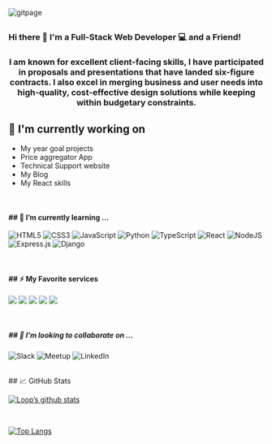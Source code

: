 <p align=”center”>

<!-- <img width=”200" height=”200" src=”https://user-images.githubusercontent.com/61188554/159229231-33f82f3b-8541-4107-9c69-6cd5687412b6.png" alt=”my banner”> -->
![gitpage](https://user-images.githubusercontent.com/61188554/159235162-71af6450-de69-4275-917d-dcdedac8f14d.png)
</p>

<h2 align="center">

### Hi there 👋 I'm a Full-Stack Web Developer 💻 and a Friend!
</h2>

<h3 align="center">I am known for excellent client-facing skills, I have participated in proposals and presentations that have landed six-figure contracts. I also excel in merging business and user needs into high-quality, cost-effective design solutions while keeping within budgetary constraints.
</h4>

## 🔭 I'm currently working on

- My year goal projects
- Price aggregator App
- Technical Support website
- My Blog
- My React skills

</br>

<h4 align=”center”>
## 🌱 I’m currently learning ...
</h1>

![HTML5](https://img.shields.io/badge/html5-%23E34F26.svg?style=for-the-badge&logo=html5&logoColor=white)
![CSS3](https://img.shields.io/badge/css3-%231572B6.svg?style=for-the-badge&logo=css3&logoColor=white)
![JavaScript](https://img.shields.io/badge/javascript-%23323330.svg?style=for-the-badge&logo=javascript&logoColor=%23F7DF1E)
![Python](https://img.shields.io/badge/python-3670A0?style=for-the-badge&logo=python&logoColor=ffdd54)
![TypeScript](https://img.shields.io/badge/typescript-%23007ACC.svg?style=for-the-badge&logo=typescript&logoColor=white)
![React](https://img.shields.io/badge/react-%2320232a.svg?style=for-the-badge&logo=react&logoColor=%2361DAFB)
![NodeJS](https://img.shields.io/badge/node.js-6DA55F?style=for-the-badge&logo=node.js&logoColor=white)
![Express.js](https://img.shields.io/badge/express.js-%23404d59.svg?style=for-the-badge&logo=express&logoColor=%2361DAFB)
![Django](https://img.shields.io/badge/django-%23092E20.svg?style=for-the-badge&logo=django&logoColor=white)

</br>

<h4 align=”center”>
## ⚡ My Favorite services
</h1>

![](https://img.shields.io/badge/Tools-NPM-informational?style=flat&logo=NPM&color=CB3837)
![](https://img.shields.io/badge/Tools-Heroku-informational?style=flat&logo=Heroku&color=430098)
![](https://img.shields.io/badge/Tools-Netlify-informational?style=flat&logo=netlify&color=00C7B7)
![](https://img.shields.io/badge/Tools-Git-informational?style=flat&logo=Git&color=F05032)
![](https://img.shields.io/badge/Tools-GitHub-informational?style=flat&logo=GitHub&color=181717)

</br>

<h5 align=”center”>
## 👯 I’m looking to collaborate on ...
</h5>

![Slack](https://img.shields.io/badge/Slack-4A154B?style=for-the-badge&logo=slack&logoColor=white)
![Meetup](https://img.shields.io/badge/Meetup-f64363?style=for-the-badge&logo=meetup&logoColor=white)
![LinkedIn](https://img.shields.io/badge/linkedin-%230077B5.svg?style=for-the-badge&logo=linkedin&logoColor=white)

</br>
## 📈 GitHub Stats

[![Loop’s github stats](https://github-readme-stats.vercel.app/api?username=loop1337)](https://github.com/loop1337)

</br>

[![Top Langs](https://github-readme-stats.vercel.app/api/top-langs/?username=loop1337&layout=compact)](https://github.com/loop1337)


<!--
**Loop1337/loop1337** is a ✨ _special_ ✨ repository because its `README.md` (this file) appears on your GitHub profile.

Here are some ideas to get you started:

- 🔭 I’m currently working on ...
- 🌱 I’m currently learning ...
- 👯 I’m looking to collaborate on ...
- 🤔 I’m looking for help with ...
- 💬 Ask me about ...
- 📫 How to reach me: ...
- 😄 Pronouns: ...
- ⚡ Fun fact: ...
-->
